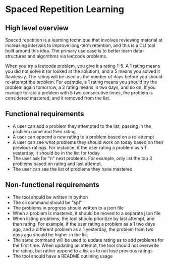 # Spaced Repetition Learning

## High level overview

Spaced repetition is a learning technique that involves reviewing material at increasing intervals to improve long-term retention, and this is a CLI tool built around this idea. The primary use case is to better learn data-structures and algorithms via leetcode problems.

When you try a leetcode problem, you give it a rating 1-5. A 1 rating means you did not solve it (or looked at the solution), and a 5 means you solved it flawlessly. The rating will be used as the number of days before you should re-attempt the problem. For example, a 1 rating means you should try the problem again tomorrow, a 2 rating means in two days, and so on. If you manage to rate a problem with 5 two consecutive times, the problem is considered mastered, and it removed from the list.

## Functional requirements

- A user can add a problem they attempted to the list, passing in the problem name and their rating
- A user can append a new rating to a problem based on a re-attempt
- A user can see what problems they should work on today based on their previous ratings. For instance, if the user rating a problem as a 1 yesterday, it should be in the list for today
- The user ask for "n" next problems. For example, only list the top 3 problems based on rating and last attempt.
- The user can see the list of problems they have mastered

## Non-functional requirements

- The tool should be written in python
- The cli command should be "spl"
- The problems in progress should written to a json file
- When a problem is mastered, it should be moved to a separate json file
- When listing problems, the tool should prioritize by last attempt, and then rating. For example, if the user rating a problem as a 1 two days ago, and a different problem as a 1 yesterday, the problem from two days ago should be higher in the list
- The same command will be used to update rating as to add problems for the first time. When updating an attempt, the tool should not overwrite the rating, but rather append to a list as to not lose previous ratings
- The tool should have a README outlining usage
